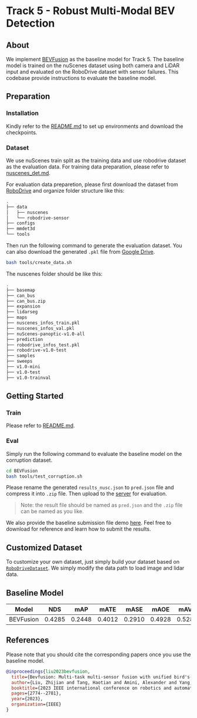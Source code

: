 # Track 5 - Robust Multi-Modal BEV Detection

## About

We implement [BEVFusion](https://ieeexplore.ieee.org/abstract/document/10160968) as the baseline model for Track 5. The baseline model is trained on the nuScenes dataset using both camera and LiDAR input and evaluated on the RoboDrive dataset with sensor failures. This codebase provide instructions to evaluate the baseline model.

## Preparation

### Installation

Kindly refer to the [README.md](BEVFusion/README.md) to set up environments and download the checkpoints. 

### Dataset

We use nuScenes train split as the training data and use robodrive dataset as the evaluation data. For training data preparation, please refer to [nuscenes_det.md](https://github.com/open-mmlab/mmdetection3d/blob/master/docs/en/datasets/nuscenes_det.md). 

For evaluation data preparetion, please first download the dataset from [RoboDrive](https://drive.google.com/file/d/1Hw59VToELsB_bJ9qTGuyn9zdDzaZSnT4/view?usp=sharing) and organize folder structure like this:

```bash
.
├── data
│   ├── nuscenes
│   └── robodrive-sensor
├── configs
├── mmdet3d
└── tools
```

Then run the following command to generate the evaluation dataset. You can also download the generated `.pkl` file from [Google Drive](https://drive.google.com/drive/folders/1IAGH-io2wR3YjhNTMPc5Vp7kIRwa5Vdw?usp=sharing).

```bash
bash tools/create_data.sh
```

The nuscenes folder should be like this:

```bash
.
├── basemap
├── can_bus
├── can_bus.zip
├── expansion
├── lidarseg
├── maps
├── nuscenes_infos_train.pkl
├── nuscenes_infos_val.pkl
├── nuScenes-panoptic-v1.0-all
├── prediction
├── robodrive_infos_test.pkl
├── robodrive-v1.0-test
├── samples
├── sweeps
├── v1.0-mini
├── v1.0-test
├── v1.0-trainval
```

## Getting Started

### Train

Please refer to [README.md](BEVFusion/README.md).

### Eval

Simply run the following command to evaluate the baseline model on the corruption dataset.

```bash
cd BEVFusion
bash tools/test_corruption.sh
```

Please rename the generated `results_nusc.json` to `pred.json` file and compress it into `.zip` file. Then upload to the [server](https://codalab.lisn.upsaclay.fr/competitions/17137) for evaluation.

> Note: the result file should be named as `pred.json` and the `.zip` file can be named as you like.

We also provide the baseline submission file demo [here](https://drive.google.com/drive/folders/1IAGH-io2wR3YjhNTMPc5Vp7kIRwa5Vdw?usp=drive_link). Feel free to download for reference and learn how to submit the results.

## Customized Dataset

To customize your own dataset, just simply build your dataset based on [`RoboDriveDataset`](BEVFusion/mmdet3d/datasets/robodrive_dataset.py#L19). We simply modify the data path to load image and lidar data.


## Baseline Model

| Model             | NDS    | mAP    | mATE   | mASE   | mAOE   | mAVE   | mAAE   |
| ----------------- | ------ | ------ | ------ | ------ | ------ | ------ | ------ |
| BEVFusion         | 0.4285 | 0.2448 | 0.4012 | 0.2910 | 0.4928 | 0.5289 | 0.2251 |


## References

Please note that you should cite the corresponding papers once you use the baseline model.
```bibtex
@inproceedings{liu2023bevfusion,
  title={Bevfusion: Multi-task multi-sensor fusion with unified bird's-eye view representation},
  author={Liu, Zhijian and Tang, Haotian and Amini, Alexander and Yang, Xinyu and Mao, Huizi and Rus, Daniela L and Han, Song},
  booktitle={2023 IEEE international conference on robotics and automation (ICRA)},
  pages={2774--2781},
  year={2023},
  organization={IEEE}
}
```
